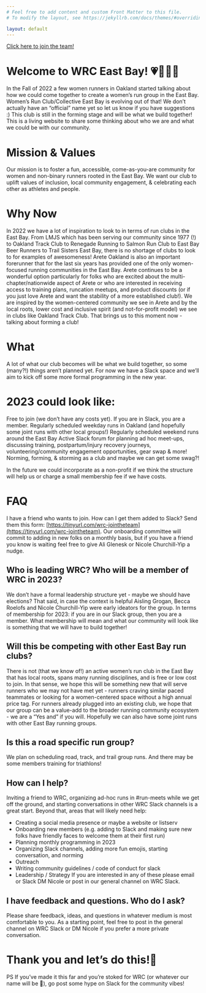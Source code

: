 ```yaml
---
# Feel free to add content and custom Front Matter to this file.
# To modify the layout, see https://jekyllrb.com/docs/themes/#overriding-theme-defaults

layout: default
---
```


[Click here to join the team!](https://tinyurl.com/wrc-jointheteam)

# Welcome to WRC East Bay! 💗🏃‍♀️🎉

In the Fall of 2022 a few women runners in Oakland started talking about how we could come together to create a women’s run group in the East Bay. Women’s Run Club/Collective East Bay is evolving out of that! We don’t actually have an “official” name yet so let us know if you have suggestions :) This club is still in the forming stage and will be what we build together! This is a living website to share some thinking about who we are and what we could be with our community.

# Mission & Values
Our mission is to foster a fun, accessible, come-as-you-are community for women and non-binary runners rooted in the East Bay. We want our club to uplift values of inclusion, local community engagement, & celebrating each other as athletes and people.

# Why Now
In 2022 we have a lot of inspiration to look to in terms of run clubs in the East Bay. From LMJS which has been serving our community since 1977 (!) to Oakland Track Club to Renegade Running to Salmon Run Club to East Bay Beer Runners to Trail Sisters East Bay, there is no shortage of clubs to look to for examples of awesomeness! Arete Oakland is also an important forerunner that for the last six years has provided one of the only women-focused running communities in the East Bay. Arete continues to be a wonderful option particularly for folks who are excited about the multi-chapter/nationwide aspect of Arete or who are interested in receiving access to training plans, runcation meetups, and product discounts (or if you just love Arete and want the stability of a more established club!). We are inspired by the women-centered community we see in Arete and by the local roots, lower cost and inclusive spirit (and not-for-profit model) we see in clubs like Oakland Track Club. That brings us to this moment now - talking about forming a club!

# What
A lot of what our club becomes will be what we build together, so some (many?!) things aren’t planned yet. For now we have a Slack space and we’ll aim to kick off some more formal programming in the new year. 

# 2023 could look like:
Free to join (we don’t have any costs yet). If you are in Slack, you are a member.
Regularly scheduled weekday runs in Oakland (and hopefully some joint runs with other local groups!)
Regularly scheduled weekend runs around the East Bay
Active Slack forum for planning ad hoc meet-ups, discussing training, postpartum/injury recovery journeys, volunteering/community engagement opportunities, gear swap & more!
Norming, forming, & storming as a club and maybe we can get some swag?!

In the future we could incorporate as a non-profit if we think the structure will help us or charge a small membership fee if we have costs. 

# FAQ
I have a friend who wants to join. How can I get them added to Slack? 
Send them this form: [https://tinyurl.com/wrc-jointheteam](https://tinyurl.com/wrc-jointheteam). Our onboarding committee will commit to adding in new folks on a monthly basis, but if you have a friend you know is waiting feel free to give Ali Glenesk or Nicole Churchill-Yip a nudge. 

## Who is leading WRC? Who will be a member of WRC in 2023?
We don’t have a formal leadership structure yet - maybe we should have elections? That said, in case the context is helpful Aisling Grogan, Becca Roelofs and Nicole Churchill-Yip were early ideators for the group. In terms of membership for 2023: if you are in our Slack group, then you are a member. What membership will mean and what our community will look like is something that we will have to build together!

## Will this be competing with other East Bay run clubs? 
There is not (that we know of!) an active women’s run club in the East Bay that has local roots, spans many running disciplines, and is free or low cost to join. In that sense, we hope this will be something new that will serve runners who we may not have met yet - runners craving similar paced teammates or looking for a women-centered space without a high annual price tag. For runners already plugged into an existing club, we hope that our group can be a value-add to the broader running community ecosystem - we are a “Yes and” if you will. Hopefully we can also have some joint runs with other East Bay running groups.

## Is this a road specific run group? 
We plan on scheduling road, track, and trail group runs. And there may be some members training for triathlons!

## How can I help? 
Inviting a friend to WRC, organizing ad-hoc runs in #run-meets while we get off the ground, and starting conversations in other WRC Slack channels is a great start. Beyond that, areas that will likely need help:
- Creating a social media presence or maybe a website or listserv
- Onboarding new members (e.g. adding to Slack and making sure new folks have friendly faces to welcome them at their first run)
- Planning monthly programming in 2023
- Organizing Slack channels, adding more fun emojis, starting conversation, and norming
- Outreach
- Writing community guidelines / code of conduct for slack
- Leadership / Strategy 
If you are interested in any of these please email or Slack DM Nicole or post in our general channel on WRC Slack. 

## I have feedback and questions. Who do I ask? 
Please share feedback, ideas, and questions in whatever medium is most comfortable to you. As a starting point, feel free to post in the general channel on WRC Slack or DM Nicole if you prefer a more private conversation.


# Thank you and let’s do this!🦄

PS If you’ve made it this far and you’re stoked for WRC (or whatever our name will be 🤪), go post some hype on Slack for the community vibes!
